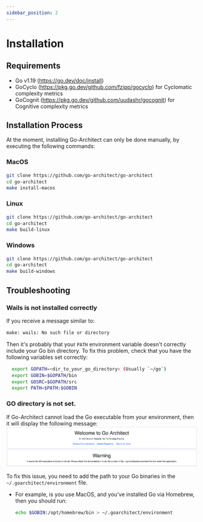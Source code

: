 ```yaml
---
sidebar_position: 2
---
```


# Installation

## Requirements

- Go v1.19 (https://go.dev/doc/install)
- GoCyclo (https://pkg.go.dev/github.com/fzipp/gocyclo) for Cyclomatic complexity metrics
- GoCognit (https://pkg.go.dev/github.com/uudashr/gocognit) for Cognitive complexity metrics

## Installation Process

At the moment, installing Go-Architect can only be done manually, by executing the following commands:
### MacOS
```bash
git clone https://github.com/go-architect/go-architect
cd go-architect
make install-macos
```

### Linux
```bash
git clone https://github.com/go-architect/go-architect
cd go-architect
make build-linux
```

### Windows
```bash
git clone https://github.com/go-architect/go-architect
cd go-architect
make build-windows
```


## Troubleshooting
### Wails is not installed correctly
If you receive a message similar to:
```bash
make: wails: No such file or directory
```
Then it's probably that your `PATH` environment variable doesn't correctly include your Go bin directory.
To fix this problem, check that you have the following variables set correctly:
```bash
  export GOPATH=<dir_to_your_go_directory> (Usually `~/go`)
  export GOBIN=$GOPATH/bin
  export GOSRC=$GOPATH/src
  export PATH=$PATH:$GOBIN
  ```

### GO directory is not set.
If Go-Architect cannot load the Go executable from your environment, then it will display the following message:
<img src="/screenshots/install-01.png" alt="Go-Architect cannot load Go" title="Go-Architect cannot load Go" />

To fix this issue, you need to add the path to your Go binaries in the `~/.goarchitect/environment` file.
- For example, is you use MacOS, and you've installed Go via Homebrew, then you should run:
  ```bash
  echo $GOBIN:/opt/homebrew/bin > ~/.goarchitect/environment
  ```
